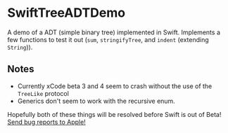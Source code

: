 # SwiftTreeADTDemo

A demo of a ADT (simple binary tree) implemented in Swift. Implements a few functions to test it out 
(`sum`, `stringifyTree`, and `indent` (extending `String`)).


## Notes

* Currently xCode beta 3 and 4 seem to crash without the use of the `TreeLike` protocol
* Generics don't seem to work with the recursive enum.

Hopefully both of these things will be resolved before Swift is out of Beta! 
[Send bug reports to Apple!](https://bugreport.apple.com/)
